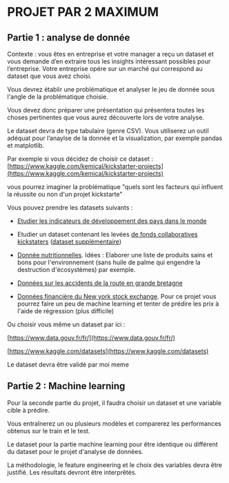 # PROJET PAR 2 MAXIMUM

## Partie 1 : analyse de donnée


Contexte : vous êtes en entreprise et votre manager a reçu un dataset et vous demande d’en extraire tous les insights intéressant possibles pour l’entreprise. Votre entreprise opére sur un marché qui correspond au dataset que vous avez choisi.

Vous devrez établir une problématique et analyser le jeu de donnée sous l'angle de la problématique choisie.

Vous devez donc préparer une présentation qui présentera toutes les choses pertinentes que vous aurez découverte lors de votre analyse.
 

Le dataset devra de type tabulaire (genre CSV). Vous utiliserez un outil adéquat pour l’anaylse de la donnée et la visualization, par exemple pandas et matplotlib.

 

Par exemple si vous décidez de choisir ce dataset : [https://www.kaggle.com/kemical/kickstarter-projects](https://www.kaggle.com/kemical/kickstarter-projects)

vous pourrez imaginer la problématique "quels sont les facteurs qui influent la réussite ou non d'un projet kickstarte"

 

Vous pouvez prendre les datasets suivants :
 

- [Etudier les indicateurs de développement des pays dans le monde](https://www.kaggle.com/worldbank/world-development-indicators)  

- Etudier un dataset contenant les levées [de fonds collaboratives kickstaters](https://www.kaggle.com/kemical/kickstarter-projects) ([dataset supplémentaire](https://www.kaggle.com/codename007/funding-successful-projects))

- [Donnée nutritionnelles](https://www.kaggle.com/openfoodfacts/world-food-facts/version/5).  Idées : Elaborer une liste de produits sains et bons pour l'environnement (sans huile de palme qui engendre la destruction d'écosystèmes) par exemple.
 

- [Données sur les accidents de la route en grande bretagne](https://www.kaggle.com/daveianhickey/2000-16-traffic-flow-england-scotland-wales)
 

- [Données financière du New york stock exchange](https://www.kaggle.com/dgawlik/nyse). Pour ce projet vous pourrez faire un peu de machine learning et tenter de prédire les prix à l'aide de régression (plus difficile)
 

Ou choisir vous même un dataset par ici :
 

[https://www.data.gouv.fr/fr/](https://www.data.gouv.fr/fr/)

[https://www.kaggle.com/datasets](https://www.kaggle.com/datasets)

 

Le dataset devra être validé par moi meme



## Partie 2 : Machine learning


Pour la seconde partie du projet, il faudra choisir un dataset et une variable cible à prédire. 

 

Vous entraînerez un ou plusieurs modèles et comparerez les performances obtenus sur le train et le test. 

Le dataset pour la partie machine learning pour être identique ou différent du dataset pour le projet d'analyse de données.

La méthodologie, le feature engineering et le choix des variables devra être justifié. Les résultats devront être interprêtés.